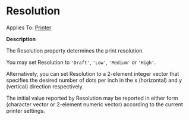 




<h1 class="heading"><span class="name">Resolution</span></h1>

Applies To: [Printer](./printer.md)


**Description**


The Resolution property determines the print resolution.


You may set Resolution to `'Draft'`, `'Low'`, `'Medium'` or `'High'`.


Alternatively, you can set Resolution to a 2-element integer vector that specifies the desired number of dots per inch in the x (horizontal) and y (vertical) direction respectively.


The initial value reported by Resolution may be reported in either form (character vector or 2-element numeric vector) according to the current printer settings.



